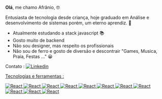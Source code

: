 **Olá**, me chamo Afrânio, 🤓

Entusiasta de tecnologia desde criança, hoje graduado em Análise e desenvolvimento de sistemas porém, um eterno aprendiz. 👋


- Atualmente estudando a stack javascript 📚
- Gosto muito de backend
- Não sou designer, mas respeito os profissionais
- Não sou de ferro e gosto de diversão e descontrair  "Games, Musica, Praia, Festas ..." 😀



Contato :
<a href="https://www.linkedin.com/in/afranioz-analista-programador/">
    <img alt="Linkedin" src="https://img.shields.io/badge/linkedin-0077B5?logo=linkedin&logoColor=white&style=for-the-badge" />



Tecnologias e ferramentas :
<p>
<img alt="React" src="https://img.shields.io/badge/Java-007396?logo=java&logoColor=white&style=for-the-badge" />
<img alt="React" src="https://img.shields.io/badge/Spring-6DB33F?logo=spring&logoColor=white&style=for-the-badge" />
<img alt="React" src="https://img.shields.io/badge/Html5-E34F26?logo=html5&logoColor=white&style=for-the-badge" />
<img alt="React" src="https://img.shields.io/badge/css3-1572B6?logo=css3&logoColor=white&style=for-the-badge" />
<img alt="React" src="https://img.shields.io/badge/JavaScript-F7DF1E?logo=javascript&logoColor=black&style=for-the-badge" />
<img alt="React" src="https://img.shields.io/badge/Node.js-339933?logo=node.js&logoColor=white&style=for-the-badge" />
<img alt="React" src="https://img.shields.io/badge/React-61DAFB?logo=react&logoColor=white&style=for-the-badge" />
<img alt="React" src="https://img.shields.io/badge/Bootstrap-563D7C?logo=bootstrap&logoColor=white&style=for-the-badge" />
<img alt="React" src="https://img.shields.io/badge/Git-F05032?logo=git&logoColor=white&style=for-the-badge" />
<img alt="React" src="https://img.shields.io/badge/Eclipse IDE-2C2255?logo=eclipse&logoColor=white&style=for-the-badge" />
<img alt="React" src="https://img.shields.io/badge/Visual Studio Code-007ACC?logo=visual-studio-code&logoColor=white&style=for-the-badge" />


</p>
